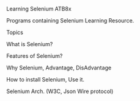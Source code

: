 Learning Selenium ATB8x

Programs containing Selenium Learning Resource.

Topics

What is Selenium?

Features of Selenium?

Why Selenium, Advantage, DisAdvantage

How to install Selenium, Use it.

Selenium Arch. (W3C, Json Wire protocol)